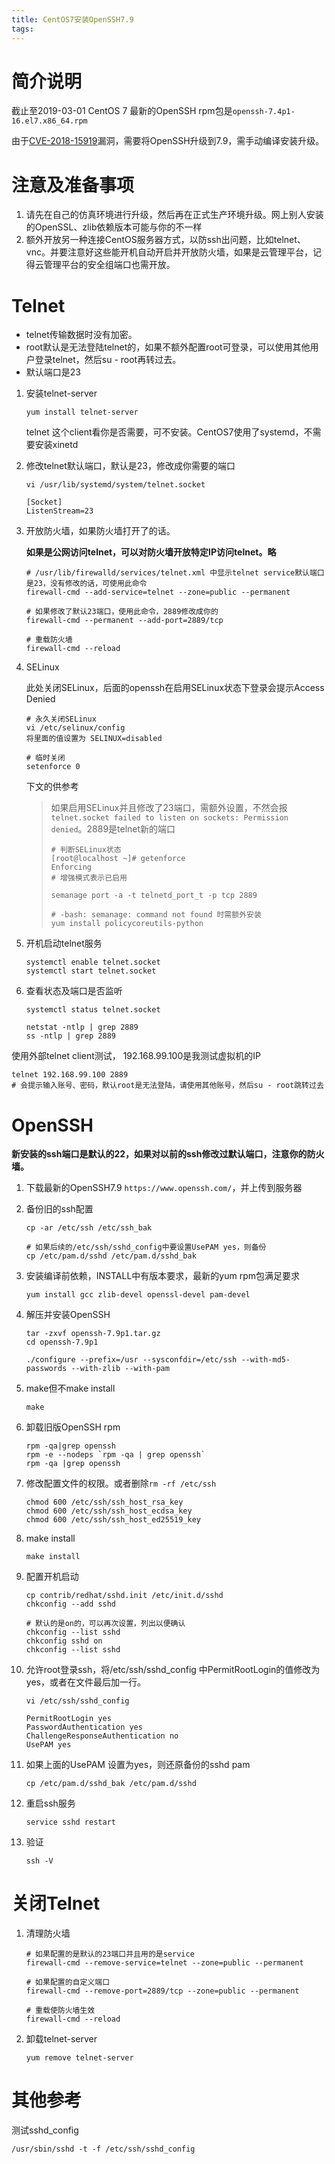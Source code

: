 ```yaml
---
title: CentOS7安装OpenSSH7.9
tags:
---
```


# 简介说明
截止至2019-03-01 CentOS 7 最新的OpenSSH rpm包是`openssh-7.4p1-16.el7.x86_64.rpm `

由于[CVE-2018-15919](http://cve.mitre.org/cgi-bin/cvename.cgi?name=CVE-2018-15919)漏洞，需要将OpenSSH升级到7.9，需手动编译安装升级。



# 注意及准备事项

1. 请先在自己的仿真环境进行升级，然后再在正式生产环境升级。网上别人安装的OpenSSL、zlib依赖版本可能与你的不一样
2. 额外开放另一种连接CentOS服务器方式，以防ssh出问题，比如telnet、vnc。并要注意好这些能开机自动开启并开放防火墙，如果是云管理平台，记得云管理平台的安全组端口也需开放。



<!-- more -->

# Telnet

+ telnet传输数据时没有加密。
+ root默认是无法登陆telnet的，如果不额外配置root可登录，可以使用其他用户登录telnet，然后su - root再转过去。
+ 默认端口是23



1. 安装telnet-server

   `yum install telnet-server`

   telnet 这个client看你是否需要，可不安装。CentOS7使用了systemd，不需要安装xinetd

2. 修改telnet默认端口，默认是23，修改成你需要的端口

   ```
   vi /usr/lib/systemd/system/telnet.socket
   
   [Socket]
   ListenStream=23
   ```

3. 开放防火墙，如果防火墙打开了的话。

   **如果是公网访问telnet，可以对防火墙开放特定IP访问telnet。略**

   ```
   # /usr/lib/firewalld/services/telnet.xml 中显示telnet service默认端口是23，没有修改的话，可使用此命令
   firewall-cmd --add-service=telnet --zone=public --permanent
   
   # 如果修改了默认23端口，使用此命令，2889修改成你的
   firewall-cmd --permanent --add-port=2889/tcp
   
   # 重载防火墙
   firewall-cmd --reload
   ```

4. SELinux

   此处关闭SELinux，后面的openssh在启用SELinux状态下登录会提示Access Denied

   ```
   # 永久关闭SELinux
   vi /etc/selinux/config
   将里面的值设置为 SELINUX=disabled
   
   # 临时关闭
   setenforce 0
   ```

   

   下文的供参考

   >  如果启用SELinux并且修改了23端口，需额外设置，不然会报`telnet.socket failed to listen on sockets: Permission denied`。2889是telnet新的端口
   >
   > ```
   > # 判断SELinux状态
   > [root@localhost ~]# getenforce
   > Enforcing
   > # 增强模式表示已启用
   > 
   > semanage port -a -t telnetd_port_t -p tcp 2889
   > 
   > # -bash: semanage: command not found 时需额外安装
   > yum install policycoreutils-python
   > ```
   >
   > 


5. 开机启动telnet服务

   ```
   systemctl enable telnet.socket
   systemctl start telnet.socket
   ```

6. 查看状态及端口是否监听

   ```
   systemctl status telnet.socket
   
   netstat -ntlp | grep 2889
   ss -ntlp | grep 2889
   ```

使用外部telnet client测试， 192.168.99.100是我测试虚拟机的IP

```
telnet 192.168.99.100 2889
# 会提示输入账号、密码，默认root是无法登陆，请使用其他账号，然后su - root跳转过去
```





# OpenSSH

**新安装的ssh端口是默认的22，如果对以前的ssh修改过默认端口，注意你的防火墙。**



1. 下载最新的OpenSSH7.9 `https://www.openssh.com/`，并上传到服务器

2. 备份旧的ssh配置

   ```
   cp -ar /etc/ssh /etc/ssh_bak
   
   # 如果后续的/etc/ssh/sshd_config中要设置UsePAM yes，则备份
   cp /etc/pam.d/sshd /etc/pam.d/sshd_bak
   ```

3. 安装编译前依赖，INSTALL中有版本要求，最新的yum rpm包满足要求

   ```
   yum install gcc zlib-devel openssl-devel pam-devel
   ```

4. 解压并安装OpenSSH

   ```
   tar -zxvf openssh-7.9p1.tar.gz
   cd openssh-7.9p1
   
   ./configure --prefix=/usr --sysconfdir=/etc/ssh --with-md5-passwords --with-zlib --with-pam
   ```

5. make但不make install

   ```
   make
   ```

6. 卸载旧版OpenSSH rpm

   ```
   rpm -qa|grep openssh
   rpm -e --nodeps `rpm -qa | grep openssh`
   rpm -qa |grep openssh
   ```

7. 修改配置文件的权限。或者删除`rm -rf /etc/ssh`

   ```
   chmod 600 /etc/ssh/ssh_host_rsa_key
   chmod 600 /etc/ssh/ssh_host_ecdsa_key
   chmod 600 /etc/ssh/ssh_host_ed25519_key
   ```

8. make install

   ```
   make install
   ```

9. 配置开机启动

   ```
   cp contrib/redhat/sshd.init /etc/init.d/sshd
   chkconfig --add sshd
   
   # 默认的是on的，可以再次设置，列出以便确认
   chkconfig --list sshd
   chkconfig sshd on
   chkconfig --list sshd
   ```

10. 允许root登录ssh，将/etc/ssh/sshd_config 中PermitRootLogin的值修改为yes，或者在文件最后加一行。

    ```
    vi /etc/ssh/sshd_config
    
    PermitRootLogin yes
    PasswordAuthentication yes
    ChallengeResponseAuthentication no
    UsePAM yes
    ```

11. 如果上面的UsePAM 设置为yes，则还原备份的sshd pam

    ```
    cp /etc/pam.d/sshd_bak /etc/pam.d/sshd
    ```

12. 重启ssh服务

    ```
    service sshd restart
    ```

13. 验证

    ```
    ssh -V
    ```



# 关闭Telnet

1. 清理防火墙

   ```
   # 如果配置的是默认的23端口并且用的是service
   firewall-cmd --remove-service=telnet --zone=public --permanent
   
   # 如果配置的自定义端口
   firewall-cmd --remove-port=2889/tcp --zone=public --permanent
   
   # 重载使防火墙生效
   firewall-cmd --reload
   ```

2. 卸载telnet-server

   ```
   yum remove telnet-server
   ```

   



# 其他参考

测试sshd_config

`/usr/sbin/sshd -t -f /etc/ssh/sshd_config`